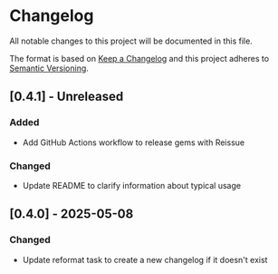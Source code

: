 # Changelog

All notable changes to this project will be documented in this file.

The format is based on [Keep a Changelog](http://keepachangelog.com/)
and this project adheres to [Semantic Versioning](http://semver.org/).

## [0.4.1] - Unreleased

### Added

- Add GitHub Actions workflow to release gems with Reissue

### Changed

- Update README to clarify information about typical usage

## [0.4.0] - 2025-05-08

### Changed

- Update reformat task to create a new changelog if it doesn't exist
